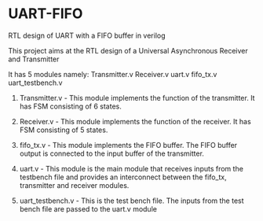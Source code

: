 # UART-FIFO

RTL design of UART with a FIFO buffer in verilog

This project aims at the RTL design of a Universal Asynchronous Receiver and Transmitter

It has 5 modules namely:
   Transmitter.v
   Receiver.v
   uart.v
   fifo_tx.v
   uart_testbench.v
   
1. Transmitter.v - 
     This module implements the function of the transmitter. It has FSM consisting of 6 states.

2. Receiver.v - 
     This module implements the function of the receiver. It has FSM consisting of 5 states.
        
3. fifo_tx.v - 
     This module implements the FIFO buffer. 
     The FIFO buffer output is connected to the input buffer of the transmitter.
        
4. uart.v - 
     This module is the main module that receives inputs from the testbench file and provides an interconnect between the fifo_tx, transmitter and receiver modules.

5. uart_testbench.v - 
     This is the test bench file. The inputs from the test bench file are passed to the uart.v module
   
